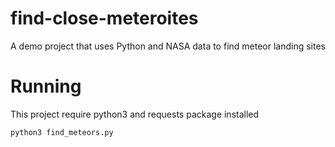 # find-close-meteroites
A demo project that uses Python and NASA data to find meteor landing sites

# Running
This project require python3 and requests package installed

`python3 find_meteors.py`
